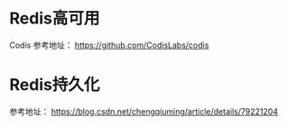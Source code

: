 
# Redis高可用

Codis
参考地址：
https://github.com/CodisLabs/codis

# Redis持久化
参考地址：
https://blog.csdn.net/chengqiuming/article/details/79221204
